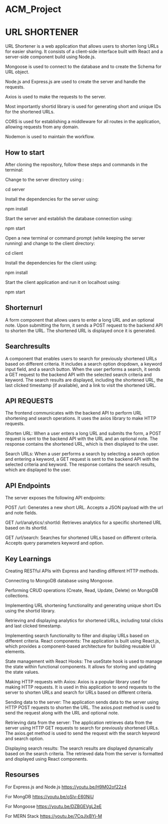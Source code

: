 # ACM_Project

URL SHORTENER
=============

URL Shortener is a web application that allows users to shorten long URLs for easier sharing. It consists of a client-side interface built with React and a server-side component build using Node.js.

Mongoose is used to connect to the database and to create the Schema for URL object.

Node.js and Express.js are used to create the server and handle the requests.

Axios is used to make the requests to the server.

Most importantly shortid library is used for generating short and unique IDs for the shortened URLs.

CORS is used for establishing a middleware for all routes in the application, allowing requests from any domain.

Nodemon is used to maintain the workflow.



## How to start

After cloning the repository, follow these steps and commands in the terminal:

Change to the server directory using :

cd server 

Install the dependencies for the server using:

npm install

Start the server and establish the database connection using:

npm start

Open a new terminal or command prompt (while keeping the server running) and change to the client directory:

cd client

Install the dependencies for the client using:

npm install

Start the client application and run it on localhost using:

npm start


## Shorternurl

A form component that allows users to enter a long URL and an optional note. Upon submitting the form, it sends a POST request to the backend API to shorten the URL. The shortened URL is displayed once it is generated.

## Searchresults

A component that enables users to search for previously shortened URLs based on different criteria. It includes a search option dropdown, a keyword input field, and a search button. When the user performs a search, it sends a GET request to the backend API with the selected search criteria and keyword. The search results are displayed, including the shortened URL, the last clicked timestamp (if available), and a link to visit the shortened URL.


## API REQUESTS

The frontend communicates with the backend API to perform URL shortening and search operations. It uses the axios library to make HTTP requests.

Shorten URL: When a user enters a long URL and submits the form, a POST request is sent to the backend API with the URL and an optional note. The response contains the shortened URL, which is then displayed to the user.

Search URLs: When a user performs a search by selecting a search option and entering a keyword, a GET request is sent to the backend API with the selected criteria and keyword. The response contains the search results, which are displayed to the user.


## API Endpoints
The server exposes the following API endpoints:

POST /url: Generates a new short URL. Accepts a JSON payload with the url and note fields.

GET /url/analytics/:shortId: Retrieves analytics for a specific shortened URL based on its shortId.

GET /url/search: Searches for shortened URLs based on different criteria. Accepts query parameters keyword and option.


## Key Learnings

Creating RESTful APIs with Express and handling different HTTP methods.

Connecting to MongoDB database using Mongoose.

Performing CRUD operations (Create, Read, Update, Delete) on MongoDB collections.

Implementing URL shortening functionality and generating unique short IDs using the shortid library.

Retrieving and displaying analytics for shortened URLs, including total clicks and last clicked timestamp.

Implementing search functionality to filter and display URLs based on different criteria.
React components: The application is built using React.js, which provides a component-based architecture for building reusable UI elements.

State management with React Hooks: The useState hook is used to manage the state within functional components. It allows for storing and updating the state values.

Making HTTP requests with Axios: Axios is a popular library used for making HTTP requests. It is used in this application to send requests to the server to shorten URLs and search for URLs based on different criteria.

Sending data to the server: The application sends data to the server using HTTP POST requests to shorten the URL. The axios.post method is used to send the request along with the URL and optional note.

Retrieving data from the server: The application retrieves data from the server using HTTP GET requests to search for previously shortened URLs. The axios.get method is used to send the request with the search keyword and search option.

Displaying search results: The search results are displayed dynamically based on the search criteria. The retrieved data from the server is formatted and displayed using React components.



## Resourses

For Express.js and Node.js 
https://youtu.be/H9M02of22z4

For MongDB 
https://youtu.be/oSIv-E60NiU

For Mongoose
https://youtu.be/DZBGEVgL2eE

For MERN Stack 
https://youtu.be/7CqJlxBYj-M


